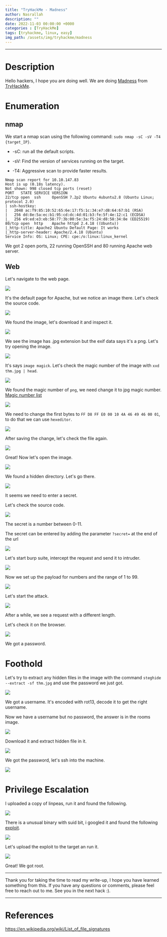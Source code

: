 ```yaml
---
title: "TryHackMe - Madness"
author: Nasrallah
description: ""
date: 2022-11-03 00:00:00 +0000
categories : [TryHackMe]
tags: [tryhackme, linux, easy]
img_path: /assets/img/tryhackme/madness
---
```


<div align="center"> <script src="https://tryhackme.com/badge/367641"></script> </div>

---


# **Description**

Hello hackers, I hope you are doing well. We are doing [Madness](https://tryhackme.com/room/madness) from [TryHackMe](https://tryhackme.com).

# **Enumeration**

## nmap

We start a nmap scan using the following command: `sudo nmap -sC -sV -T4 {target_IP}`.

- -sC: run all the default scripts.

- -sV: Find the version of services running on the target.

- -T4: Aggressive scan to provide faster results.

```terminal
Nmap scan report for 10.10.147.83
Host is up (0.18s latency).
Not shown: 998 closed tcp ports (reset)
PORT   STATE SERVICE VERSION
22/tcp open  ssh     OpenSSH 7.2p2 Ubuntu 4ubuntu2.8 (Ubuntu Linux; protocol 2.0)
| ssh-hostkey: 
|   2048 ac:f9:85:10:52:65:6e:17:f5:1c:34:e7:d8:64:67:b1 (RSA)
|   256 dd:8e:5a:ec:b1:95:cd:dc:4d:01:b3:fe:5f:4e:12:c1 (ECDSA)
|_  256 e9:ed:e3:eb:58:77:3b:00:5e:3a:f5:24:d8:58:34:8e (ED25519)
80/tcp open  http    Apache httpd 2.4.18 ((Ubuntu))
|_http-title: Apache2 Ubuntu Default Page: It works
|_http-server-header: Apache/2.4.18 (Ubuntu)
Service Info: OS: Linux; CPE: cpe:/o:linux:linux_kernel
```

We got 2 open ports, 22 running OpenSSH and 80 running Apache web server.

## Web

Let's navigate to the web page.

![](1.png)

It's the default page for Apache, but we notice an image there. Let's check the source code.

![](2.png)

We found the image, let's download it and inspect it.

![](3.png)

We see the image has .jpg extension but the exif data says it's a png. Let's try opening the image.

![](4.png)

It's says `image magick`. Let's check the magic number of the image with `xxd thm.jpg | head`.

![](5.png)

We found the magic number of `png`, we need change it to jpg magic number. [Magic number list](https://en.wikipedia.org/wiki/List_of_file_signatures)

![](6.png)

We need to change the first bytes to `FF D8 FF E0 00 10 4A 46 49 46 00 01`, to do that we can use `hexeditor`.

![](7.png)

After saving the change, let's check the file again.

![](8.png)

Great! Now let's open the image.

![](9.png)

We found a hidden directory. Let's go there.

![](10.png)

It seems we need to enter a secret.

Let's check the source code.

![](11.png)

The secret is a number between 0-11.

The secret can be entered by adding the parameter `?secret=` at the end of the url

![](12.png)

Let's start burp suite, intercept the request and send it to intruder.

![](13.png)

Now we set up the payload for numbers and the range of 1 to 99.

![](14.png)

Let's start the attack.

![](15.png)

After a while, we see a request with a different length.

Let's check it on the browser.

![](16.png)

We got a password.

# **Foothold**

Let's try to extract any hidden files in the image with the command `steghide --extract -sf thm.jpg` and use the password we just got.

![](17.png)

We got a username. It's encoded with rot13, decode it to get the right username.

Now we have a username but no password, the answer is in the rooms image.

![](18.png)

Download it and extract hidden file in it.

![](19.png)

We got the password, let's ssh into the machine.

![](20.png)

# **Privilege Escalation**

I uploaded a copy of linpeas, run it and found the following.

![](21.png)

There is a unusual binary with suid bit, i googled it and found the following [exploit](https://www.exploit-db.com/exploits/41154).

![](22.png)

Let's upload the exploit to the target an run it.

![](23.png)

Great! We got root.

---

Thank you for taking the time to read my write-up, I hope you have learned something from this. If you have any questions or comments, please feel free to reach out to me. See you in the next hack :).

---

# References

https://en.wikipedia.org/wiki/List_of_file_signatures